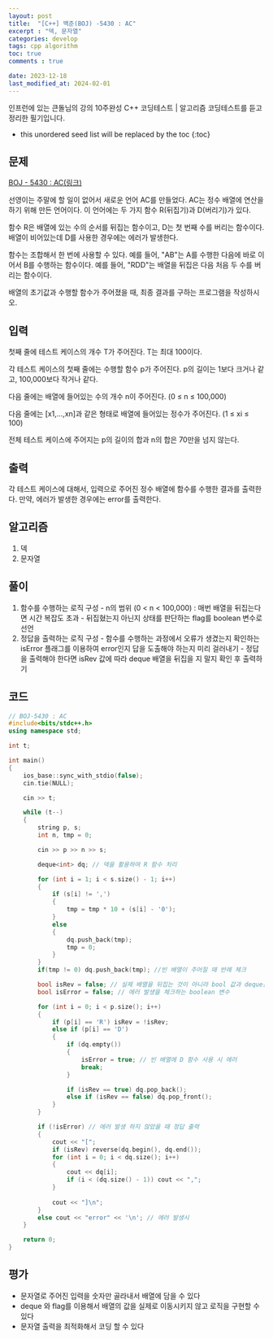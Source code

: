 ```yaml
---
layout: post
title:  "[C++] 백준(BOJ) -5430 : AC"
excerpt : "덱, 문자열"
categories: develop
tags: cpp algorithm
toc: true
comments : true

date: 2023-12-18
last_modified_at: 2024-02-01
---
```

> <span style="font-size: 80%">
인프런에 있는 큰돌님의 강의 10주완성 C++ 코딩테스트 | 알고리즘 코딩테스트를 듣고 정리한 필기입니다.</span>

<!--more-->

* this unordered seed list will be replaced by the toc
{:toc}

## 문제 

[BOJ - 5430 : AC(링크)](https://www.acmicpc.net/problem/5430)

선영이는 주말에 할 일이 없어서 새로운 언어 AC를 만들었다. AC는 정수 배열에 연산을 하기 위해 만든 언어이다. 이 언어에는 두 가지 함수 R(뒤집기)과 D(버리기)가 있다.

함수 R은 배열에 있는 수의 순서를 뒤집는 함수이고, D는 첫 번째 수를 버리는 함수이다. 배열이 비어있는데 D를 사용한 경우에는 에러가 발생한다.

함수는 조합해서 한 번에 사용할 수 있다. 예를 들어, "AB"는 A를 수행한 다음에 바로 이어서 B를 수행하는 함수이다. 예를 들어, "RDD"는 배열을 뒤집은 다음 처음 두 수를 버리는 함수이다.

배열의 초기값과 수행할 함수가 주어졌을 때, 최종 결과를 구하는 프로그램을 작성하시오.

## 입력
첫째 줄에 테스트 케이스의 개수 T가 주어진다. T는 최대 100이다.

각 테스트 케이스의 첫째 줄에는 수행할 함수 p가 주어진다. p의 길이는 1보다 크거나 같고, 100,000보다 작거나 같다.

다음 줄에는 배열에 들어있는 수의 개수 n이 주어진다. (0 ≤ n ≤ 100,000)

다음 줄에는 [x1,...,xn]과 같은 형태로 배열에 들어있는 정수가 주어진다. (1 ≤ xi ≤ 100)

전체 테스트 케이스에 주어지는 p의 길이의 합과 n의 합은 70만을 넘지 않는다.

## 출력
각 테스트 케이스에 대해서, 입력으로 주어진 정수 배열에 함수를 수행한 결과를 출력한다. 만약, 에러가 발생한 경우에는 error를 출력한다.

## 알고리즘
  1. 덱
  2. 문자열

## 풀이
  1. 함수를 수행하는 로직 구성
    - n의 범위 (0 < n < 100,000) : 매번 배열을 뒤집는다면 시간 복잡도 초과
	- 뒤집혔는지 아닌지 상태를 판단하는 flag를 boolean 변수로 선언
  2. 정답을 출력하는 로직 구성
    - 함수를 수행하는 과정에서 오류가 생겼는지 확인하는 isError 플래그를 이용하여 error인지 답을 도출해야 하는지 미리 걸러내기
	- 정답을 출력해야 한다면 isRev 값에 따라 deque 배열을 뒤집을 지 말지 확인 후 출력하기

## 코드  
```cpp
// BOJ-5430 : AC
#include<bits/stdc++.h>
using namespace std;

int t;

int main()
{
	ios_base::sync_with_stdio(false);
	cin.tie(NULL);

	cin >> t;

	while (t--)
	{
		string p, s;
		int n, tmp = 0;

		cin >> p >> n >> s;

		deque<int> dq; // 덱을 활용하여 R 함수 처리

		for (int i = 1; i < s.size() - 1; i++)
		{
			if (s[i] != ',')
			{
				tmp = tmp * 10 + (s[i] - '0');
			}
			else
			{
				dq.push_back(tmp);
				tmp = 0;
			}
		}
		if(tmp != 0) dq.push_back(tmp); //빈 배열이 주어질 때 반례 체크

		bool isRev = false; // 실제 배열을 뒤집는 것이 아니라 bool 값과 deque를 활용하여 앞 또는 뒤의 원소 제거
		bool isError = false; // 에러 발생을 체크하는 boolean 변수

		for (int i = 0; i < p.size(); i++)
		{
			if (p[i] == 'R') isRev = !isRev;
			else if (p[i] == 'D')
			{
				if (dq.empty())
				{
					isError = true; // 빈 배열에 D 함수 사용 시 에러
					break;
				}

				if (isRev == true) dq.pop_back();
				else if (isRev == false) dq.pop_front();
			}
		}

		if (!isError) // 에러 발생 하지 않았을 때 정답 출력
		{
			cout << "[";
			if (isRev) reverse(dq.begin(), dq.end());
			for (int i = 0; i < dq.size(); i++)
			{
				cout << dq[i];
				if (i < (dq.size() - 1)) cout << ",";
			}
			
			cout << "]\n";
		}
		else cout << "error" << '\n'; // 에러 발생시
	}

	return 0;
}
```

## 평가  
* 문자열로 주어진 입력을 숫자만 골라내서 배열에 담을 수 있다
* deque 와 flag를 이용해서 배열의 값을 실제로 이동시키지 않고 로직을 구현할 수 있다
* 문자열 출력을 최적화해서 코딩 할 수 있다